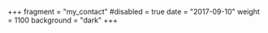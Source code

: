 +++
fragment = "my_contact"
#disabled = true
date = "2017-09-10"
weight = 1100
background = "dark"
+++
